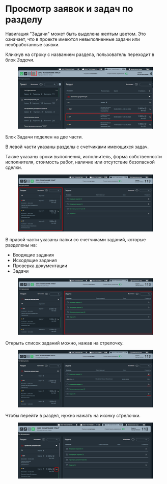 # Просмотр заявок и задач по разделу

Навигация "Задачи" может быть выделена желтым цветом. Это означает, что в проекте имеются невыполненные задачи или необработанные заявки.

Кликнув на строку с названием раздела, пользователь переходит в блок _Задачи_.&#x20;

<figure><img src="../.gitbook/assets/image (1322).png" alt=""><figcaption></figcaption></figure>

Блок Задачи поделен на две части.

В левой части указаны разделы с счетчиками имеющихся задач.

Также указаны сроки выполнения, исполнитель, форма собственности исполнителя, стоимость работ, наличие или отсутствие безопасной сделки.

<figure><img src="../.gitbook/assets/image (1361).png" alt=""><figcaption></figcaption></figure>

В правой части указаны папки со счетчиками заданий, которые разделены на:

* Входящие задания
* Исходящие задания
* Проверка документации
* Задачи

<figure><img src="../.gitbook/assets/image (1312).png" alt=""><figcaption></figcaption></figure>

Открыть список заданий можно, нажав на стрелочку.

<figure><img src="../.gitbook/assets/image (1355).png" alt=""><figcaption></figcaption></figure>

Чтобы перейти в раздел, нужно нажать на иконку стрелочки.

<figure><img src="../.gitbook/assets/image (1332).png" alt=""><figcaption></figcaption></figure>
